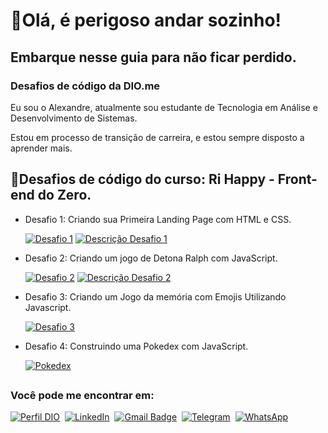 ## 
# 👋Olá, é perigoso andar sozinho! 
## Embarque nesse guia para não ficar perdido.
### Desafios de código da DIO.me

Eu sou o Alexandre, atualmente sou estudante de Tecnologia em Análise e Desenvolvimento de Sistemas.

Estou em processo de transição de carreira, e estou sempre disposto a aprender mais.

## 🥇Desafios de código do curso: Ri Happy - Front-end do Zero.
- Desafio 1: Criando sua Primeira Landing Page com HTML e CSS.

  [![Desafio 1](https://img.shields.io/badge/-Desafio%201-000)](https://github.com/alexandrefnas/Desafios-css/tree/main/Desafio-1)
[![Descrição Desafio 1](https://img.shields.io/badge/-Descrição-000)](https://github.com/alexandrefnas/Desafios-css/tree/main/Desafio-1/Descricao.md)&nbsp;

- Desafio 2: Criando um jogo de Detona Ralph com JavaScript.

  [![Desafio 2](https://img.shields.io/badge/-Desafio%202-000)](https://github.com/alexandrefnas/Desafios-css/tree/main/Desafio-2)
[![Descrição Desafio 2](https://img.shields.io/badge/-Descrição-000)](https://github.com/alexandrefnas/Desafios-css/tree/main/Desafio-2/detona-ralph/Descricao.md)&nbsp;

- Desafio 3: Criando um  Jogo da memória com Emojis Utilizando Javascript.

  [![Desafio 3](https://img.shields.io/badge/-Desafio%203-000)](https://github.com/alexandrefnas/Desafios-css/tree/main/Desafio-3/Memory-Game)

- Desafio 4: Construindo uma Pokedex com JavaScript.

  [![Pokedex](https://img.shields.io/badge/-Pokedex-000)](https://github.com/alexandrefnas/Desafios-css/tree/main/Pokedex)


##
###  Você pode me encontrar em:

[![Perfil DIO](https://img.shields.io/badge/-Perfil%20DIO-000?informational?style=for-the-badge&logo=gitbook&logoColor=blue)](https://www.dio.me/users/alexandrefnas)&nbsp;
[![LinkedIn](https://img.shields.io/badge/LinkedIn-000?informational?style=for-the-badge&logo=linkedin&logoColor=blue)](https://www.linkedin.com/in/alexandre-fernandes-do-nascimento-2749092b6/)&nbsp;
[![Gmail Badge](https://img.shields.io/badge/-alexandrefnas@gmail.com-000?informational?style=for-the-badge&logo=Gmail&logoColor=red&ink=mailto:alexandrefnas@gmail.com)](mailto:alexandrefnas@gmail.com)&nbsp;
[![Telegram](https://img.shields.io/badge/Telegram-000?informational?style=for-the-badge&logo=telegram&logoColor=2CA5E0)](https://t.me/alexandrefnas)&nbsp;
[![WhatsApp](https://img.shields.io/badge/WhatsApp-000?informational?style=for-the-badge&logo=whatsapp&logoColor=2CA5E0)](https://wa.me/5534984093426)

##

